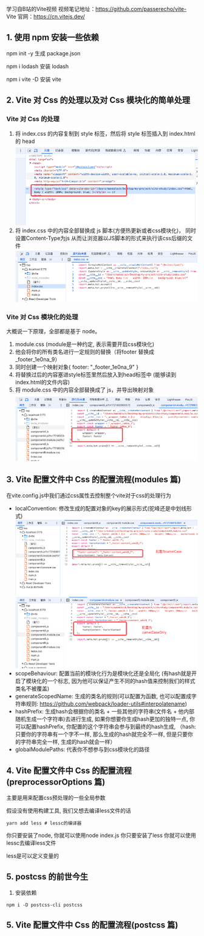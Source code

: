 学习自B站的Vite视频
视频笔记地址：https://github.com/passerecho/vite-
Vite 官网：https://cn.vitejs.dev/


## 1. 使用 npm 安装一些依赖
npm init -y 生成 package.json

npm i lodash 安装 lodash

npm i vite -D 安装 vite

## 2. Vite 对 Css 的处理以及对 Css 模块化的简单处理

### Vite 对 Css 的处理
1. 将 index.css 的内容复制到 style 标签，然后将 style 标签插入到 index.html 的 head
![](./imgs/2-2.png)
2. 将 index.css 中的内容全部替换成 js 脚本(方便热更新或者css模块化)， 同时设置Content-Type为js 从而让浏览器以JS脚本的形式来执行该css后缀的文件
   ![](./imgs/2-1.png)

### Vite 对 Css 模块化的处理
大概说一下原理，全部都是基于 node。
1. module.css (module是一种约定, 表示需要开启css模块化)
2. 他会将你的所有类名进行一定规则的替换（将footer 替换成 _footer_1e0na_9） 
3. 同时创建一个映射对象{ footer: "_footer_1e0na_9" } 
4. 将替换过后的内容塞进style标签里然后放入到head标签中 (能够读到index.html的文件内容)
5. 将 module.css 中的内容全部替换成了 js，并导出映射对象
   ![](./imgs/2-3.png)

## 3. Vite 配置文件中 Css 的配置流程(modules 篇)
在vite.config.js中我们通过css属性去控制整个vite对于css的处理行为

- localConvention: 修改生成的配置对象的key的展示形式(驼峰还是中划线形式)
  ![](./imgs/3-1.png)
  ![](./imgs/3-2.png)
- scopeBehaviour: 配置当前的模块化行为是模块化还是全局化 (有hash就是开启了模块化的一个标志, 因为他可以保证产生不同的hash值来控制我们的样式类名不被覆盖)
- generateScopedName: 生成的类名的规则(可以配置为函数, 也可以配置成字符串规则: https://github.com/webpack/loader-utils#interpolatename)
- hashPrefix: 生成hash会根据你的类名 + 一些其他的字符串(文件名 + 他内部随机生成一个字符串)去进行生成, 如果你想要你生成hash更加的独特一点, 你可以配置hashPrefix, 你配置的这个字符串会参与到最终的hash生成, （hash: 只要你的字符串有一个字不一样, 那么生成的hash就完全不一样, 但是只要你的字符串完全一样, 生成的hash就会一样）
- globalModulePaths: 代表你不想参与到css模块化的路径

## 4. Vite 配置文件中 Css 的配置流程(preprocessorOptions 篇)
主要是用来配置css预处理的一些全局参数

假设没有使用构建工具, 我们又想去编译less文件的话

```
yarn add less # lessc的编译器
```
你只要安装了node, 你就可以使用node index.js 你只要安装了less 你就可以使用lessc去编译less文件

less是可以定义变量的

## 5. postcss 的前世今生
1. 安装依赖
```
npm i -D postcss-cli postcss
```

## 5. Vite 配置文件中 Css 的配置流程(postcss 篇)
